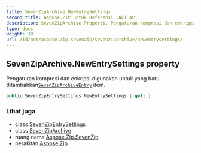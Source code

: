 ```yaml
---
title: SevenZipArchive.NewEntrySettings
second_title: Aspose.ZIP untuk Referensi .NET API
description: SevenZipArchive Properti. Pengaturan kompresi dan enkripsi digunakan untuk yang baru ditambahkanSevenZipArchiveEntry item.
type: docs
weight: 30
url: /id/net/aspose.zip.sevenzip/sevenziparchive/newentrysettings/
---
```

## SevenZipArchive.NewEntrySettings property

Pengaturan kompresi dan enkripsi digunakan untuk yang baru ditambahkan[`SevenZipArchiveEntry`](../../sevenziparchiveentry/) item.

```csharp
public SevenZipEntrySettings NewEntrySettings { get; }
```

### Lihat juga

* class [SevenZipEntrySettings](../../../aspose.zip.saving/sevenzipentrysettings/)
* class [SevenZipArchive](../)
* ruang nama [Aspose.Zip.SevenZip](../../sevenziparchive/)
* perakitan [Aspose.Zip](../../../)



